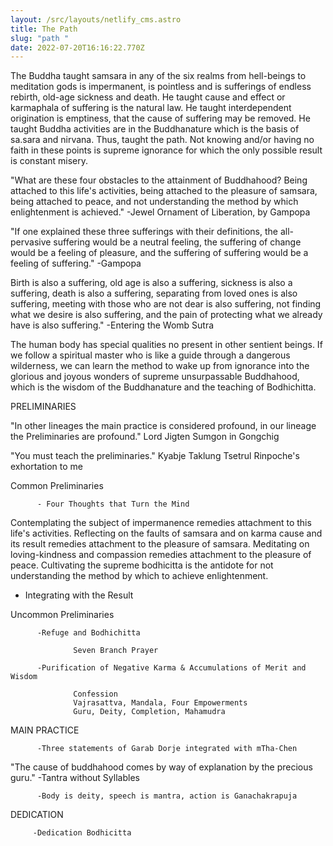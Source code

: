 ```yaml
---
layout: /src/layouts/netlify_cms.astro
title: The Path
slug: "path "
date: 2022-07-20T16:16:22.770Z
---
```

The Buddha taught samsara in any of the six realms from hell-beings to meditation gods is impermanent, is pointless and is sufferings of endless rebirth, old-age sickness and death. He taught cause and effect or karmaphala of suffering is the natural law. He taught interdependent origination is emptiness, that the cause of suffering may be removed. He taught Buddha activities are in the Buddhanature which is the basis of sa.sara and nirvana. Thus, taught the path. Not knowing and/or having no faith in these points is supreme ignorance for which the only possible result is constant misery.

"What are these four obstacles to the attainment of Buddhahood? Being attached to this life's activities, being attached to the pleasure of samsara, being attached to peace, and not understanding the
method by which enlightenment is achieved." -Jewel Ornament of Liberation, by Gampopa

"If one explained these three sufferings with their definitions, the all-pervasive suffering would be a neutral feeling, the suffering of change would be a feeling of pleasure, and the suffering ofsuffering would be a feeling of suffering." -Gampopa

Birth is also a suffering, old age is also a suffering, sickness is also a suffering, death is also a suffering, separating from loved ones is also suffering, meeting with those who are not dear is also suffering, not finding what we desire is also suffering, and the pain of protecting what we already have is also suffering." -Entering the Womb Sutra

The human body has special qualities no present in other sentient beings. If we follow a spiritual master who is like a guide through a dangerous wilderness, we can learn the method to wake up from ignorance into the glorious and joyous wonders of supreme unsurpassable Buddhahood, which is the wisdom of the Buddhanature and the teaching of Bodhichitta.

PRELIMINARIES 

"In other lineages the main practice is considered profound, in our lineage the Preliminaries are profound." Lord Jigten Sumgon in Gongchig 

"You must teach the preliminaries." Kyabje Taklung Tsetrul Rinpoche's exhortation to me

  Common Preliminaries 

          - Four Thoughts that Turn the Mind

Contemplating the subject of impermanence remedies attachment to this life's activities. Reflecting on the faults of samsara and on
 karma cause and its result remedies attachment to the pleasure of
 samsara. Meditating on loving-kindness and compassion remedies
 attachment to the pleasure of peace. Cultivating the supreme bodhicitta is the antidote for not understanding the method by which to
achieve enlightenment.        

  - Integrating with the Result

  Uncommon Preliminaries

          -Refuge and Bodhichitta

                  Seven Branch Prayer 
       
          -Purification of Negative Karma & Accumulations of Merit and Wisdom

                  Confession 
                  Vajrasattva, Mandala, Four Empowerments 
                  Guru, Deity, Completion, Mahamudra 
  
MAIN PRACTICE 

          -Three statements of Garab Dorje integrated with mTha-Chen 
"The cause of buddhahood comes by way of explanation by the precious guru." -Tantra without Syllables

          -Body is deity, speech is mantra, action is Ganachakrapuja

DEDICATION 

         -Dedication Bodhicitta 
